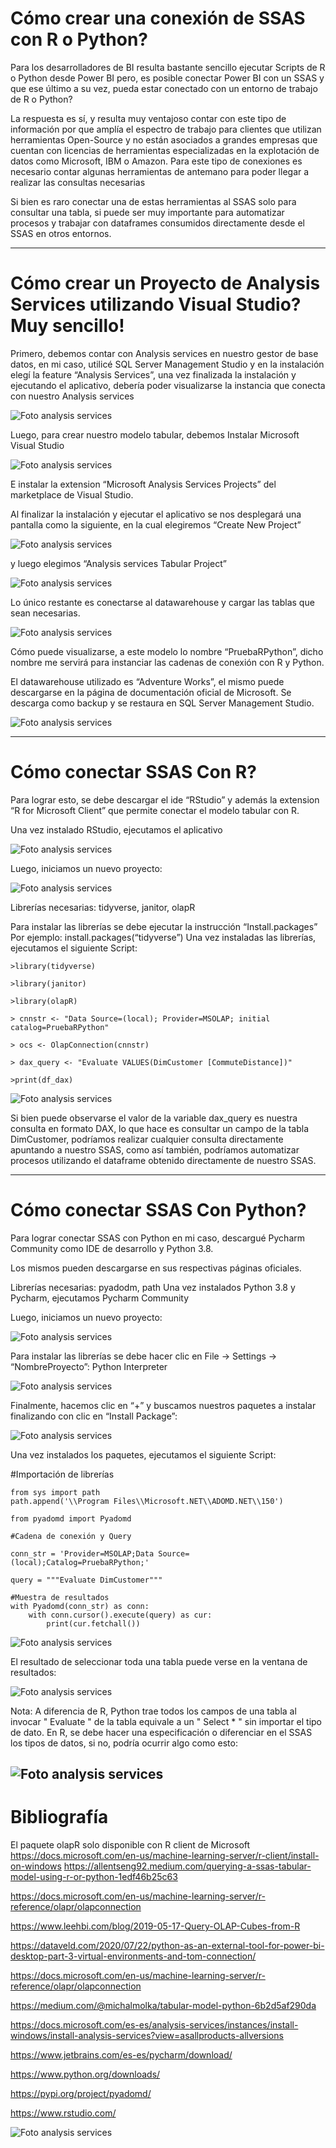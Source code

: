 # Cómo crear una conexión de SSAS con R o Python?

Para los desarrolladores de BI resulta bastante sencillo ejecutar Scripts de R o Python desde Power BI pero, es posible conectar Power BI con un SSAS y que ese último a su vez, pueda estar conectado con un entorno de trabajo de R o Python? 

La respuesta es sí, y resulta muy ventajoso contar con este tipo de información por que amplía el espectro de trabajo para clientes que utilizan herramientas Open-Source y no están asociados a grandes empresas que cuentan con licencias de herramientas especializadas en la explotación de datos como Microsoft, IBM o Amazon.
Para este tipo de conexiones es necesario contar algunas herramientas de antemano para poder llegar a realizar las consultas necesarias

Si bien es raro conectar una de estas herramientas al SSAS solo para consultar una tabla, si puede ser muy importante para automatizar procesos y trabajar con dataframes consumidos directamente desde el SSAS en otros entornos.

--- 

# Cómo crear un Proyecto de Analysis Services utilizando Visual Studio? Muy sencillo!

Primero, debemos contar con Analysis services en nuestro gestor de base datos, en mi caso, utilicé SQL Server Management Studio y en la instalación elegí la feature  “Analysis Services”, una vez finalizada la instalación y ejecutando el aplicativo, debería poder visualizarse la instancia que conecta con nuestro Analysis services

![Foto analysis services](Capture3.PNG)

Luego, para crear nuestro modelo tabular, debemos Instalar Microsoft Visual Studio

 ![Foto analysis services](Capture4.PNG)

E instalar la extension  “Microsoft Analysis Services Projects” del marketplace de Visual Studio.

Al finalizar la instalación y ejecutar el aplicativo se nos desplegará una pantalla como la siguiente, en la cual elegiremos “Create New Project” 

![Foto analysis services](Capture.PNG)

y luego elegimos “Analysis services Tabular Project”

![Foto analysis services](Capture2.PNG)

Lo único restante es conectarse al datawarehouse y cargar las tablas que sean necesarias.

![Foto analysis services](Capture5.PNG)

Cómo puede visualizarse, a este modelo lo nombre “PruebaRPython”, dicho nombre me servirá para instanciar las cadenas de conexión con R y Python.

El datawarehouse utilizado es “Adventure Works”, el mismo puede descargarse en la página de documentación oficial de Microsoft. Se descarga como backup y se restaura en SQL Server Management Studio.

![Foto analysis services](Capture6.PNG)

---

# Cómo conectar SSAS Con R?

Para lograr esto, se debe descargar el ide “RStudio” y además la extension “R for Microsoft Client” que permite conectar el modelo tabular con R.

Una vez instalado RStudio, ejecutamos el aplicativo  

![Foto analysis services](Capture7.PNG)

Luego, iniciamos un nuevo proyecto:

![Foto analysis services](Capture8.PNG)

Librerías necesarias: tidyverse, janitor, olapR


Para instalar las librerías se debe ejecutar la instrucción “Install.packages”
Por ejemplo: install.packages(“tidyverse”)
Una vez instaladas las librerías, ejecutamos el siguiente Script:
 
~~~
>library(tidyverse)

>library(janitor)

>library(olapR)

> cnnstr <- "Data Source=(local); Provider=MSOLAP; initial catalog=PruebaRPython"

> ocs <- OlapConnection(cnnstr)

> dax_query <- "Evaluate VALUES(DimCustomer [CommuteDistance])"

>print(df_dax)
~~~

![Foto analysis services](Capture9.PNG)

Si bien puede observarse el valor de la variable dax_query es nuestra consulta en formato DAX, lo que hace es consultar un campo de la tabla DimCustomer, podríamos realizar cualquier consulta directamente apuntando a nuestro SSAS, como así también, podríamos automatizar procesos utilizando el dataframe obtenido directamente de nuestro SSAS.

---
# Cómo conectar SSAS Con Python?

Para lograr conectar SSAS con Python en mi caso, descargué Pycharm Community como IDE de desarrollo y Python 3.8. 

Los mismos pueden descargarse en sus respectivas páginas oficiales.

Librerías necesarias: pyadodm, path
Una vez instalados Python 3.8 y Pycharm, ejecutamos Pycharm Community 

Luego, iniciamos un nuevo proyecto:

![Foto analysis services](Capture10.PNG)

Para instalar las librerías se debe hacer clic en File -> Settings -> “NombreProyecto”: Python Interpreter

![Foto analysis services](Capture11.PNG)


Finalmente, hacemos clic en “+” y buscamos nuestros paquetes a instalar finalizando con clic en “Install Package”:

![Foto analysis services](Capture12.PNG)


Una vez instalados los paquetes, ejecutamos el siguiente Script:

#Importación de librerías

~~~
from sys import path
path.append('\\Program Files\\Microsoft.NET\\ADOMD.NET\\150')

from pyadomd import Pyadomd

#Cadena de conexión y Query

conn_str = 'Provider=MSOLAP;Data Source=(local);Catalog=PruebaRPython;'

query = """Evaluate DimCustomer"""

#Muestra de resultados
with Pyadomd(conn_str) as conn:
    with conn.cursor().execute(query) as cur:
        print(cur.fetchall())
~~~

![Foto analysis services](Capture13.PNG)

El resultado de seleccionar toda una tabla puede verse en la ventana de resultados:

![Foto analysis services](Capture14.PNG)

Nota: A diferencia de R, Python trae todos los campos de una tabla al invocar " Evaluate " de la tabla equivale a un " Select * " sin importar el tipo de dato. En R, se debe hacer una especificación o diferenciar en el SSAS los tipos de datos, si no, podría ocurrir algo como esto:

![Foto analysis services](Capture15.PNG)
--- 

# Bibliografía

El paquete olapR solo disponible con R client de Microsoft https://docs.microsoft.com/en-us/machine-learning-server/r-client/install-on-windows
https://allentseng92.medium.com/querying-a-ssas-tabular-model-using-r-or-python-1edf46b25c63

https://docs.microsoft.com/en-us/machine-learning-server/r-reference/olapr/olapconnection

https://www.leehbi.com/blog/2019-05-17-Query-OLAP-Cubes-from-R

https://dataveld.com/2020/07/22/python-as-an-external-tool-for-power-bi-desktop-part-3-virtual-environments-and-tom-connection/

https://docs.microsoft.com/en-us/machine-learning-server/r-reference/olapr/olapconnection

https://medium.com/@michalmolka/tabular-model-python-6b2d5af290da

https://docs.microsoft.com/es-es/analysis-services/instances/install-windows/install-analysis-services?view=asallproducts-allversions

https://www.jetbrains.com/es-es/pycharm/download/

https://www.python.org/downloads/

https://pypi.org/project/pyadomd/ 

https://www.rstudio.com/ 

![Foto analysis services](FotoPi.PNG)